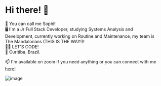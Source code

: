 <h1> Hi there! 👋 </h1>
<p> 💬 You can call me Sophi! <br> 🖥️ I'm a Jr Full Stack Developer, studying Systems Analysis and Development, currently working on Routine and Maintenance, my team is The Mandalorians (THIS IS THE WAY!)! <br>
 👩‍💻 LET'S CODE! <br>
  📍 Curitiba, Brazil.
</p>
<p> 📫 I'm available on zoom if you need anything or you can connect with me <a href="https://www.linkedin.com/in/sophiamuraro/">here!</a> </p>

![image](https://github.com/sophiamuraro/sophiamuraro/assets/124055949/465743d3-fff5-4572-90d9-e06e8335bbf0)


